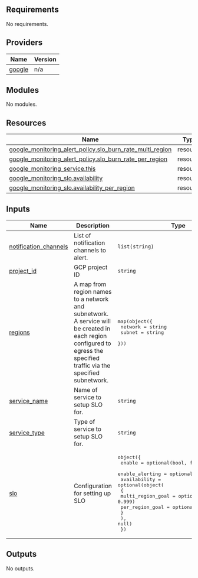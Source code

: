 <!-- BEGIN_TF_DOCS -->
## Requirements

No requirements.

## Providers

| Name | Version |
|------|---------|
| <a name="provider_google"></a> [google](#provider\_google) | n/a |

## Modules

No modules.

## Resources

| Name | Type |
|------|------|
| [google_monitoring_alert_policy.slo_burn_rate_multi_region](https://registry.terraform.io/providers/hashicorp/google/latest/docs/resources/monitoring_alert_policy) | resource |
| [google_monitoring_alert_policy.slo_burn_rate_per_region](https://registry.terraform.io/providers/hashicorp/google/latest/docs/resources/monitoring_alert_policy) | resource |
| [google_monitoring_service.this](https://registry.terraform.io/providers/hashicorp/google/latest/docs/resources/monitoring_service) | resource |
| [google_monitoring_slo.availability](https://registry.terraform.io/providers/hashicorp/google/latest/docs/resources/monitoring_slo) | resource |
| [google_monitoring_slo.availability_per_region](https://registry.terraform.io/providers/hashicorp/google/latest/docs/resources/monitoring_slo) | resource |

## Inputs

| Name | Description | Type | Default | Required |
|------|-------------|------|---------|:--------:|
| <a name="input_notification_channels"></a> [notification\_channels](#input\_notification\_channels) | List of notification channels to alert. | `list(string)` | n/a | yes |
| <a name="input_project_id"></a> [project\_id](#input\_project\_id) | GCP project ID | `string` | n/a | yes |
| <a name="input_regions"></a> [regions](#input\_regions) | A map from region names to a network and subnetwork.  A service will be created in each region configured to egress the specified traffic via the specified subnetwork. | <pre>map(object({<br/>    network = string<br/>    subnet  = string<br/>  }))</pre> | n/a | yes |
| <a name="input_service_name"></a> [service\_name](#input\_service\_name) | Name of service to setup SLO for. | `string` | n/a | yes |
| <a name="input_service_type"></a> [service\_type](#input\_service\_type) | Type of service to setup SLO for. | `string` | `"CLOUD_RUN"` | no |
| <a name="input_slo"></a> [slo](#input\_slo) | Configuration for setting up SLO | <pre>object({<br/>    enable          = optional(bool, false)<br/>    enable_alerting = optional(bool, false)<br/>    availability = optional(object(<br/>      {<br/>        multi_region_goal = optional(number, 0.999)<br/>        per_region_goal   = optional(number, 0.999)<br/>      }<br/>    ), null)<br/>  })</pre> | `null` | no |

## Outputs

No outputs.
<!-- END_TF_DOCS -->
